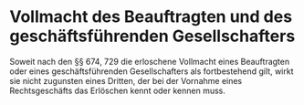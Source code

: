 # Vollmacht des Beauftragten und des geschäftsführenden Gesellschafters

Soweit nach den §§ 674, 729 die erloschene Vollmacht eines Beauftragten oder eines geschäftsführenden Gesellschafters als fortbestehend gilt, wirkt sie nicht zugunsten eines Dritten, der bei der Vornahme eines Rechtsgeschäfts das Erlöschen kennt oder kennen muss.